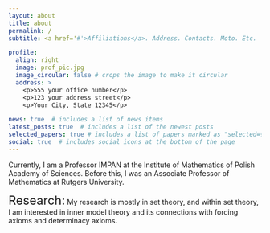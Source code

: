 ```yaml
---
layout: about
title: about
permalink: /
subtitle: <a href='#'>Affiliations</a>. Address. Contacts. Moto. Etc.

profile:
  align: right
  image: prof_pic.jpg
  image_circular: false # crops the image to make it circular
  address: >
    <p>555 your office number</p>
    <p>123 your address street</p>
    <p>Your City, State 12345</p>

news: true  # includes a list of news items
latest_posts: true  # includes a list of the newest posts
selected_papers: true # includes a list of papers marked as "selected={true}"
social: true  # includes social icons at the bottom of the page
---
```


Currently, I am a Professor IMPAN at the Institute of Mathematics of Polish Academy of Sciences. Before this, I was an Associate Professor of Mathematics at Rutgers University.

<font size="+2">Research:</font> My research is mostly in set theory, and within set theory, I am interested in inner model theory and its connections with forcing axioms and determinacy axioms.
